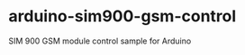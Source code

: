 arduino-sim900-gsm-control
==========================

SIM 900 GSM module control sample for Arduino
